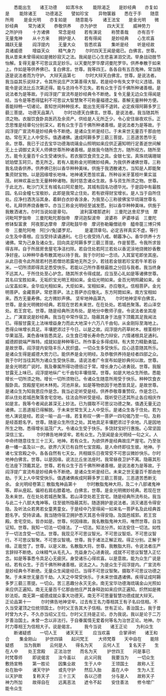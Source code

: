 <!-- { "loadSidebar": true } -->
　　悉能出生　　诸王功德　　如清冷水
　　能除渴乏　　是妙经典　　亦复如是
　　能除诸王　　功德渴乏　　譬如珍宝
　　异物箧器　　悉在于手　　随意所用
　　是金光明　　亦复如是　　随意能与
　　诸王法宝　　是金光明　　微妙经典
　　常为诸天　　恭敬供养　　亦为护世
　　四大天王　　威神势力　　之所护持
　　十方诸佛　　常念是经　　若有演说
　　称赞善哉　　亦有百千　　无量鬼神
　　从十方来　　拥护是人　　若有得闻
　　是妙经典　　心生欢喜　　踊跃无量
　　阎浮提内　　无量大众　　皆悉欢喜
　　集听是经　　听是经故　　具诸威德
　　增益天众　　精气身力
　　尔时四天王闻是偈已。白佛言。世尊。我从昔来未曾得闻如是微妙寂灭之法。我闻是已心生悲喜涕泪交流。举身战动肢节怡解。复得无量不可思议具足妙乐。以天曼陀罗华摩诃曼陀罗华。供养奉散于如来上。作如是等供养佛已。复白佛言。世尊。我等四王。各各自有五百鬼神。常当随逐是说法者而为守护。
大辩天品第七
　　尔时大辩天白佛言。世尊。是说法者。我当益其乐说辩才。令其所说庄严次第善得大智。若是经中有失文字句义违错。我能令是说法比丘次第还得。能与总持令不忘失。若有众生于百千佛所种诸善根。是说法者为是等故。于阎浮提广宣流布是妙经典令不断绝。复令无量无边众生得闻是经。当令是等悉得猛利不可思议大智慧聚不可称量福德之报。善解无量种种方便。善能辩畅一切诸论。善知世间种种技术。能出生死得不退转。必定疾得阿耨多罗三藐三菩提。
功德天品第八
　　尔时功德天白佛言。世尊。是说法者。我当随其所须之物。衣服饮食卧具医药及余资产。供给是人无所乏少。令心安住昼夜欢乐。正念思惟是经章句分别深义。若有众生于百千佛所种诸善根。是说法者为是等故。于阎浮提广宣流布是妙经典令不断绝。是诸众生听是经已。于未来世无量百千那由他劫。常在天上人中受乐。值遇诸佛。速成阿耨多罗三藐三菩提。三恶道苦悉毕无余。世尊。我已于过去宝华功德海琉璃金山照明如来应供正遍知明行足善逝世间解无上士调御丈夫天人师佛世尊所种诸善根。是故我今随所念方。随所视方。随所至方。能令无量百千众生受诸快乐。若衣服饮食资生之具。金银七宝。真珠琉璃珊瑚琥珀壁玉珂贝。悉无所乏。若有人能称金光明微妙经典。为我供养诸佛世尊。三称我名烧香供养。供养佛已别以香华种种美味。供施于我洒散诸方。当知是人即能聚集资财宝物。以是因缘增长地味。地神诸天悉皆欢喜。所种谷米牙茎枝叶果实滋茂。树神欢喜出生无量种种诸物。我时慈念诸众生故。多与资生所须之物。世尊。于此北方。毗沙门天王有城名曰阿尼曼陀。其城有园名功德华光。于是园中有最胜园。名曰金幢七宝极妙。此即是我常止住处。若有欲得财宝增长。是人当于自所住处。应净扫洒洗浴其身。着鲜白衣妙香涂身。为我至心三称彼佛宝华琉璃世尊名号。礼拜供养烧香散华。亦当三称金光明经至诚发愿。别以香华种种美味。供施于我散洒诸方。尔时当说如是章句。
　　波利富楼那遮利　三曼陀达舍尼罗佉　摩诃毗呵罗伽帝　三曼陀毗陀那伽帝　摩诃迦梨波帝　波婆祢　萨婆哆诟　三曼陀　修钵梨富隶　阿夜那达摩帝　摩诃毗鼓毕帝　摩诃弥勒簸僧祇帝　醯帝簁三博只悕帝　三曼陀阿咃　阿[少/兔]婆罗尼。
　　是灌顶章句。必定吉祥真实不虚。等行众生及中善根。应当受持读诵通利。七日七夜受持八戒。朝暮净心。香华供养十方诸佛。常为己身及诸众生。回向具足阿耨多罗三藐三菩提。作是誓愿。令我所求皆得吉祥。自于所居房舍屋宅净洁扫除。若自住处若阿兰若处以香泥涂地烧微妙香敷净好座。以种种华香布散其地以待于我。我于尔时如一念顷。入其室宅即坐其座。从此日夜令此所居若村邑若僧坊若露地无所乏少。若钱若金银若珍宝若牛羊若谷米。一切所须即得具足悉受快乐。若能以己所作善根最胜之分回与我者。我当终身不远其人。于所住处至心护念。随其所求令得成就。应当至心礼如是等诸佛世尊。其名曰宝胜如来。无垢炽宝光明王相如来。金焰光明如来。金百光明照藏如来。金山宝盖如来。金华焰光相如来。大炬如来。宝相如来。亦应敬礼。信相菩萨。金光明菩萨。金藏菩萨。常悲菩萨。法上菩萨亦应敬礼。东方阿閦如来。南方宝相如来。西方无量寿佛。北方微妙声佛。
坚牢地神品第九
　　尔时地神坚牢白佛言。世尊。是金光明微妙经典。若现在世若未来世。在在处处。若城邑聚落。若山泽空处。若王宫宅。世尊。随是经典所流布处。是地分中敷师子座。令说法者坐其座上。广演宣说是妙经典。我当在中常作宿卫。隐蔽其身于法座下顶戴其足我闻法已。得服甘露无上法味增益身力而此大地深十六万八千由旬。从金刚际至海地上。悉得众味增长具足。丰壤肥浓过于今日。以是之故。阎浮提内药草树木。根茎枝叶华果滋茂。美色香味皆悉具足。众生食已增长寿命色力辩安。六情诸根具足通利。威德颜貌端严殊特。成就如是种种等已。所作事业多得成辩。有大势力精勤勇猛。是故世尊。阎浮提内安隐丰乐人民炽盛。一切众生多受快乐。应心适意随其所乐。是诸众生得是威德大势力已。能供养是金光明经。及恭敬供养持是经者四部之众。我于尔时当往其所为诸众生受快乐故。请说法者广令宣布如是妙典何以故。世尊。是金光明若广说时。我及眷属所得功德倍过于常。增长身力心进勇锐。世尊。我服甘露无上味已。阎浮提地纵广七千由旬丰壤倍常。世尊。如是大地众生所依。悉能增长一切所须之物。增长一切所须物已。令诸众生随意所用受于快乐。种种饮食衣服卧具。宫殿屋宅树木林苑。河池井泉。如是等物依因于地悉皆具足。是故世尊。是诸众生为知我恩应作是念。我当必定听受是经。供养恭敬尊重赞叹。作是念已。即从住处若城邑聚落舍宅空地。往法会所听受是经。既听受已还其所止各应相庆作如是言。我等今者闻此甚深无上妙法。已为摄取不可思议功德之聚。值遇无量无边诸佛。三恶道报已得解脱。于未来世常生天上人中受乐。是诸众生各于住处。若为他人演说是经。若说一喻一品一缘。若复称叹一佛一菩萨一四句偈乃至一句。及称是经首题名字。世尊。随是众生所住之处。其地具足丰壤肥浓过于余地。凡是因地所生之物。悉得增长滋茂广大。令诸众生受于快乐。多饶财宝好行惠施。心常坚固深信三宝。
　　尔时佛告地神坚牢。若有众生。乃至闻是金光明经一句之义。人中命终随意往生三十三天。地神。若有众生。为欲供养是经典故庄严屋宅。乃至张悬一幡一盖及以一衣。欲界六天已有自然七宝宫殿。是人命终即往生彼。地神。于诸七宝宫殿之中。各各自然有七天女。共相娱乐日夜常受不可思议微妙快乐。尔时地神白佛言。世尊。以是因缘。说法比丘坐法座时。我常昼夜卫护不离。隐蔽其形在法座下顶戴其足。世尊。若有众生于百千佛所种诸善根。是说法者为是等故。于阎浮提广宣流布是妙经典令不断绝。是诸众生听是经已。未来之世无量百千那由他劫。于天上人中常受快乐。值遇诸佛疾成阿耨多罗三藐三菩提。三恶道苦悉断无余。
金光明经卷第三
散脂鬼神品第十
　　尔时散脂鬼神大将。及二十八部诸鬼神等。即从座起。偏袒右肩右膝着地。白佛言。世尊。是金光明微妙经典。若现在世及未来世。在在处处若城邑聚落。若山泽空处若王宫宅。随是经典所流布处。我当与此二十八部大鬼神等。往至彼所隐蔽其形。随逐拥护是说法者。消灭诸恶令得安隐。及听法众若男若女童男童女。于是经中乃至得闻一如来名一菩萨名及此经典首题名字。受持读诵。我当随侍宿卫拥护悉灭其恶令得安隐。及国邑城郭。若王宫殿。舍宅空处。皆亦如是。世尊。何因缘故。我名散脂鬼神大将。唯然世尊。自当证知。世尊。我知一切法一切缘法。了一切法。知法分齐。如法安住一切法。如性于一切法含受一切法。世尊。我现见不可思议智光。不可思议智炬。不可思议智行。不可思议智聚。不可思议智境。世尊。我于诸法正解正观。得正分别。正解于缘。正能觉了。世尊。以是义故。名散脂大将。世尊。我散脂大将。令说法者庄严言辞辩不断绝。众味精气从毛孔入。充益身力心进勇锐。成就不可思议智慧入正忆念。如是等事悉令具足心无疲厌。身受诸乐心得欢喜。以是意故。能为众生广说是经。若有众生。于百千佛所种诸善根。说法之人。为是众生于阎浮提内。广宣流布是妙经典令不断绝。无量众生闻是经已。当得不可思议智聚。摄取不可思议功德之聚。于未来世无量百千劫。人天之中常受快乐。于未来世值遇诸佛。疾得证成阿耨多罗三藐三菩提。一切众。苦三恶趣分永灭无余。南无宝华功德海琉璃金山光照如来应供正遍知。南无无量百千亿那由他庄严其身释迦如来应供正遍知。炽然如是微妙法炬。南无第一威德成就众事大功德天。南无不可思量智慧功德成就大辩天。
正论品第十一
　　尔时佛告地神坚牢。过去有王名力尊相其王有子名曰信相。不久当受灌顶之位统领国土。尔时父王告其大子信相。世有正论。善治国土。我于昔时曾为大子。不久亦当绍父王位。尔时父王持是正论。亦为我说。我以是论于二万岁善治国土。未曾一念以非法行。于自眷属情无爱着何等名为治世正论。地神。尔时力尊相王为信相大子。说是偈言。
　　我今当说　　诸王正论　　为利众生
　　断诸疑惑　　一切人王　　诸天天王
　　应当欢喜　　合掌谛听　　诸王和合
　　集金刚山　　护世四镇　　起问梵王
　　大师梵尊　　天中自在　　能除疑惑
　　当为我断　　云何是人　　得名为天
　　云何人王　　复名天子　　生在人中
　　处王宫殿　　正法治世　　而名为天
　　护世四王　　问是事已　　时梵尊师
　　即说偈言　　汝今虽以　　此义问我
　　我要当为　　一切众生　　敷扬宣畅
　　第一胜论　　因集业故　　生于人中
　　王领国土　　故称人王　　处在胎中
　　诸天守护　　或先守护　　然后入胎
　　虽在人中　　生为人王　　以天护故
　　复称天子　　三十三天　　各以己德
　　分与是人　　故称天子　　神力所加
　　故得自在　　远离恶法　　遮令不起
　　安住善法　　修令增广　　能令众生
